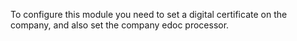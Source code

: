 To configure this module you need to set a digital certificate on the
company, and also set the company edoc processor.
